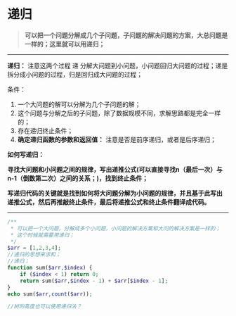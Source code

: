 # 递归

>**可以把一个问题分解成几个子问题，子问题的解决问题的方案，大总问题是一样的；这里就可以用递归；**

----



**递归：**  注意这两个过程  递 分解大问题到小问题，小问题回归大问题的过程；递是拆分成小问题的过程，归是回归成大问题的过程；

条件： 

1. 一个大问题的解可以分解为几个子问题的解；
2. 这个问题与分解之后的子问题，除了数据规模不同，求解思路都是完全一样的；
3. 存在递归终止条件；
4. **确定递归函数的参数和返回值：**   注意是否是前序递归，或者是后序递归；

**如何写递归：**

**寻找大问题和小问题之间的规律，写出递推公式(可以直接寻找n（最后一次）与n-1（倒数第二次）之间的关系；)，找到终止条件；**

**写递归代码的关键就是找到如何将大问题分解为小问题的规律，并且基于此写出  递推公式，然后再推敲终止条件，最后将递推公式和终止条件翻译成代码。**

----



`````php
/**
 * 可以把一个大问题，分解成多个小问题，小问题的解决方案和大问的解决方案是一样的；
 * 这个时候就需要用递归；
 */
$arr = [1,2,3,4];
//递归的思想来求和；
//递归；
function sum($arr,$index) {
    if ($index < 1) return 0;
    return sum($arr,$index - 1) + $arr[$index - 1];
}
echo sum($arr,count($arr));

//树的高度也可以使用递归法？
`````

